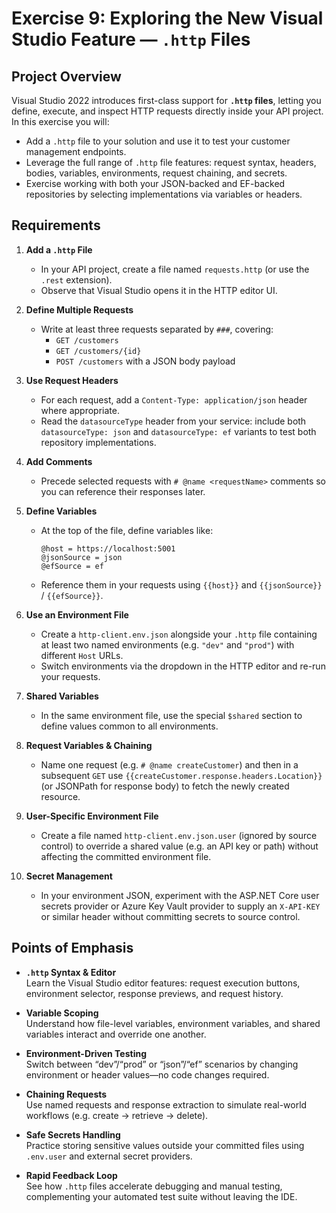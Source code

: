 
# Exercise 9: Exploring the New Visual Studio Feature — `.http` Files

## Project Overview

Visual Studio 2022 introduces first-class support for **`.http` files**, letting you define, execute, and inspect HTTP requests directly inside your API project. In this exercise you will:

- Add a `.http` file to your solution and use it to test your customer management endpoints.
- Leverage the full range of `.http` file features: request syntax, headers, bodies, variables, environments, request chaining, and secrets.
- Exercise working with both your JSON-backed and EF-backed repositories by selecting implementations via variables or headers.

## Requirements

1. **Add a `.http` File**  
   - In your API project, create a file named `requests.http` (or use the `.rest` extension).  
   - Observe that Visual Studio opens it in the HTTP editor UI.

2. **Define Multiple Requests**  
   - Write at least three requests separated by `###`, covering:  
     - `GET /customers`  
     - `GET /customers/{id}`  
     - `POST /customers` with a JSON body payload  

3. **Use Request Headers**  
   - For each request, add a `Content-Type: application/json` header where appropriate.  
   - Read the `datasourceType` header from your service: include both `datasourceType: json` and `datasourceType: ef` variants to test both repository implementations.

4. **Add Comments**  
   - Precede selected requests with `# @name <requestName>` comments so you can reference their responses later.

5. **Define Variables**  
   - At the top of the file, define variables like:
     ```
     @host = https://localhost:5001
     @jsonSource = json
     @efSource = ef
     ```
   - Reference them in your requests using `{{host}}` and `{{jsonSource}}` / `{{efSource}}`.

6. **Use an Environment File**  
   - Create a `http-client.env.json` alongside your `.http` file containing at least two named environments (e.g. `"dev"` and `"prod"`) with different `Host` URLs.  
   - Switch environments via the dropdown in the HTTP editor and re-run your requests.

7. **Shared Variables**  
   - In the same environment file, use the special `$shared` section to define values common to all environments.

8. **Request Variables & Chaining**  
   - Name one request (e.g. `# @name createCustomer`) and then in a subsequent `GET` use `{{createCustomer.response.headers.Location}}` (or JSONPath for response body) to fetch the newly created resource.

9. **User-Specific Environment File**  
   - Create a file named `http-client.env.json.user` (ignored by source control) to override a shared value (e.g. an API key or path) without affecting the committed environment file.

10. **Secret Management**  
    - In your environment JSON, experiment with the ASP.NET Core user secrets provider or Azure Key Vault provider to supply an `X-API-KEY` or similar header without committing secrets to source control.

## Points of Emphasis

- **`.http` Syntax & Editor**  
  Learn the Visual Studio editor features: request execution buttons, environment selector, response previews, and request history.

- **Variable Scoping**  
  Understand how file-level variables, environment variables, and shared variables interact and override one another.

- **Environment-Driven Testing**  
  Switch between “dev”/“prod” or “json”/“ef” scenarios by changing environment or header values—no code changes required.

- **Chaining Requests**  
  Use named requests and response extraction to simulate real-world workflows (e.g. create → retrieve → delete).

- **Safe Secrets Handling**  
  Practice storing sensitive values outside your committed files using `.env.user` and external secret providers.

- **Rapid Feedback Loop**  
  See how `.http` files accelerate debugging and manual testing, complementing your automated test suite without leaving the IDE.
